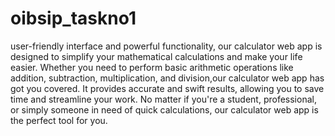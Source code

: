 # oibsip_taskno1

user-friendly interface and powerful functionality, our calculator web app is designed to simplify your mathematical calculations and make your life easier. Whether you need to perform basic arithmetic operations like addition, subtraction, multiplication, and division,our calculator web app has got you covered. It provides accurate and swift results, allowing you to save time and streamline your work. No matter if you're a student, professional, or simply someone in need of quick calculations, our calculator web app is the perfect tool for you. 
